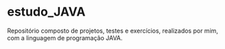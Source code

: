 # estudo_JAVA
Repositório composto de projetos, testes e exercícios, realizados por mim, com a linguagem de programação JAVA.

